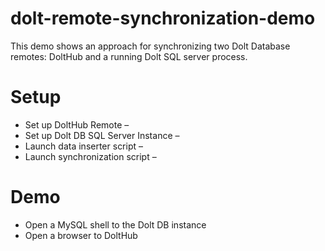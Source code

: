 # dolt-remote-synchronization-demo

This demo shows an approach for synchronizing two Dolt Database remotes: DoltHub and a running Dolt SQL server process. 

# Setup
* Set up DoltHub Remote – 
* Set up Dolt DB SQL Server Instance – 
* Launch data inserter script – 
* Launch synchronization script – 

# Demo
* Open a MySQL shell to the Dolt DB instance
* Open a browser to DoltHub 

